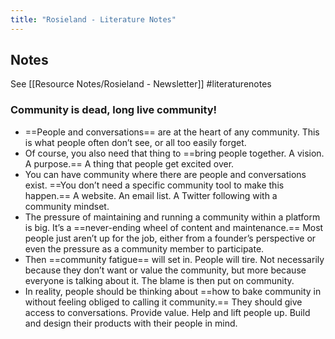 ```yaml
---
title: "Rosieland - Literature Notes"
---
```

##  Notes
See [[Resource Notes/Rosieland - Newsletter]]
#literaturenotes 
### Community is dead, long live community!
- ==People and conversations== are at the heart of any community. This is what people often don’t see, or all too easily forget.
- Of course, you also need that thing to ==bring people together. A vision. A purpose.== A thing that people get excited over.
- You can have community where there are people and conversations exist. ==You don’t need a specific community tool to make this happen.== A website. An email list. A Twitter following with a community mindset.
- The pressure of maintaining and running a community within a platform is big. It’s a ==never-ending wheel of content and maintenance.== Most people just aren’t up for the job, either from a founder’s perspective or even the pressure as a community member to participate.
- Then ==community fatigue== will set in. People will tire. Not necessarily because they don’t want or value the community, but more because everyone is talking about it. The blame is then put on community.
- In reality, people should be thinking about ==how to bake community in without feeling obliged to calling it community.== They should give access to conversations. Provide value. Help and lift people up. Build and design their products with their people in mind.



